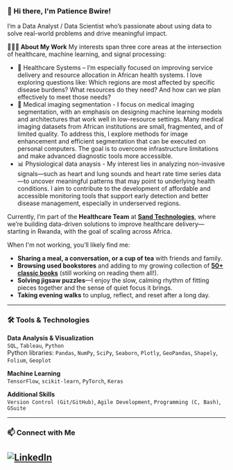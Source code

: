 ### 👋 Hi there, I'm Patience Bwire!
I’m a Data Analyst / Data Scientist who’s passionate about using data to solve real-world problems and drive meaningful impact.

**👩🏽‍⚕️ About My Work**
My interests span three core areas at the intersection of healthcare, machine learning, and signal processing:

* 🏥 Healthcare Systems – I’m especially focused on improving service delivery and resource allocation in African health systems. I love exploring questions like: Which regions are most affected by specific disease burdens? What resources do they need? And how can we plan effectively to meet those needs?
* 🧠 Medical imaging segmentation - I focus on medical imaging segmentation, with an emphasis on designing machine learning models and architectures that work well in low-resource settings. Many medical imaging datasets from African institutions are small, fragmented, and of limited quality. To address this, I explore methods for image enhancement and efficient segmentation that can be executed on personal computers. The goal is to overcome infrastructure limitations and make advanced diagnostic tools more accessible.
* 📊 Physiological data anaysis - My interest lies in analyzing non-invasive signals—such as heart and lung sounds and heart rate time series data—to uncover meaningful patterns that may point to underlying health conditions. I aim to contribute to the development of affordable and accessible monitoring tools that support early detection and better disease management, especially in underserved regions.

Currently, I’m part of the **Healthcare Team** at **[Sand Technologies](https://healthcare.sandtech.com/#RHOS_Success)**, where we’re building data-driven solutions to improve healthcare delivery—starting in Rwanda, with the goal of scaling across Africa.

When I'm not working, you’ll likely find me:
* **Sharing a meal, a conversation, or a cup of tea** with friends and family.
* **Browsing used bookstores** and adding to my growing collection of **[50+ classic books](https://heady-meeting-88a.notion.site/95c49bdd356c4a04b9df66d61e23a373?v=08441231650247fb8fe9b0702a21203d)** (still working on reading them all!).
* **Solving jigsaw puzzles**—I enjoy the slow, calming rhythm of fitting pieces together and the sense of quiet focus it brings.
* **Taking evening walks** to unplug, reflect, and reset after a long day.
---
### 🛠️ Tools & Technologies

**Data Analysis & Visualization**  
`SQL`, `Tableau`, `Python`  
Python libraries: `Pandas`, `NumPy`, `SciPy`, `Seaborn`, `Plotly`, `GeoPandas`, `Shapely`, `Folium`, `Geoplot`

**Machine Learning**  
`TensorFlow`, `scikit-learn`, `PyTorch`, `Keras`

**Additional Skills**  
`Version Control (Git/GitHub)`, `Agile Development`, `Programming (C, Bash)`, `GSuite`

---

### 📫 Connect with Me
## [![LinkedIn](https://img.shields.io/badge/LinkedIn-blue?logo=linkedin&style=flat-square)](https://www.linkedin.com/in/patience-bwire)
